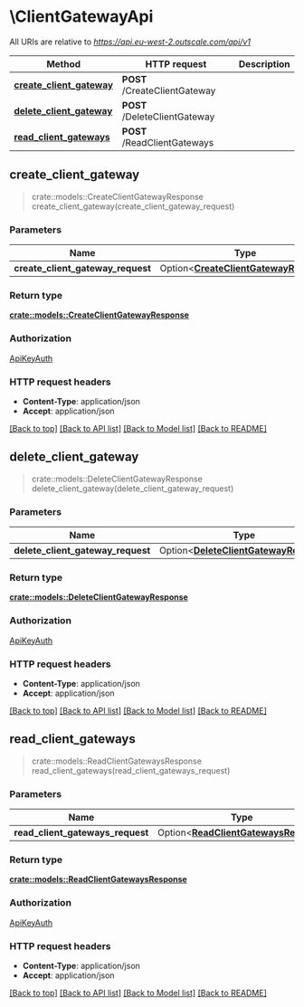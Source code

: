 # \ClientGatewayApi

All URIs are relative to *https://api.eu-west-2.outscale.com/api/v1*

Method | HTTP request | Description
------------- | ------------- | -------------
[**create_client_gateway**](ClientGatewayApi.md#create_client_gateway) | **POST** /CreateClientGateway | 
[**delete_client_gateway**](ClientGatewayApi.md#delete_client_gateway) | **POST** /DeleteClientGateway | 
[**read_client_gateways**](ClientGatewayApi.md#read_client_gateways) | **POST** /ReadClientGateways | 



## create_client_gateway

> crate::models::CreateClientGatewayResponse create_client_gateway(create_client_gateway_request)


### Parameters


Name | Type | Description  | Required | Notes
------------- | ------------- | ------------- | ------------- | -------------
**create_client_gateway_request** | Option<[**CreateClientGatewayRequest**](CreateClientGatewayRequest.md)> |  |  |

### Return type

[**crate::models::CreateClientGatewayResponse**](CreateClientGatewayResponse.md)

### Authorization

[ApiKeyAuth](../README.md#ApiKeyAuth)

### HTTP request headers

- **Content-Type**: application/json
- **Accept**: application/json

[[Back to top]](#) [[Back to API list]](../README.md#documentation-for-api-endpoints) [[Back to Model list]](../README.md#documentation-for-models) [[Back to README]](../README.md)


## delete_client_gateway

> crate::models::DeleteClientGatewayResponse delete_client_gateway(delete_client_gateway_request)


### Parameters


Name | Type | Description  | Required | Notes
------------- | ------------- | ------------- | ------------- | -------------
**delete_client_gateway_request** | Option<[**DeleteClientGatewayRequest**](DeleteClientGatewayRequest.md)> |  |  |

### Return type

[**crate::models::DeleteClientGatewayResponse**](DeleteClientGatewayResponse.md)

### Authorization

[ApiKeyAuth](../README.md#ApiKeyAuth)

### HTTP request headers

- **Content-Type**: application/json
- **Accept**: application/json

[[Back to top]](#) [[Back to API list]](../README.md#documentation-for-api-endpoints) [[Back to Model list]](../README.md#documentation-for-models) [[Back to README]](../README.md)


## read_client_gateways

> crate::models::ReadClientGatewaysResponse read_client_gateways(read_client_gateways_request)


### Parameters


Name | Type | Description  | Required | Notes
------------- | ------------- | ------------- | ------------- | -------------
**read_client_gateways_request** | Option<[**ReadClientGatewaysRequest**](ReadClientGatewaysRequest.md)> |  |  |

### Return type

[**crate::models::ReadClientGatewaysResponse**](ReadClientGatewaysResponse.md)

### Authorization

[ApiKeyAuth](../README.md#ApiKeyAuth)

### HTTP request headers

- **Content-Type**: application/json
- **Accept**: application/json

[[Back to top]](#) [[Back to API list]](../README.md#documentation-for-api-endpoints) [[Back to Model list]](../README.md#documentation-for-models) [[Back to README]](../README.md)

